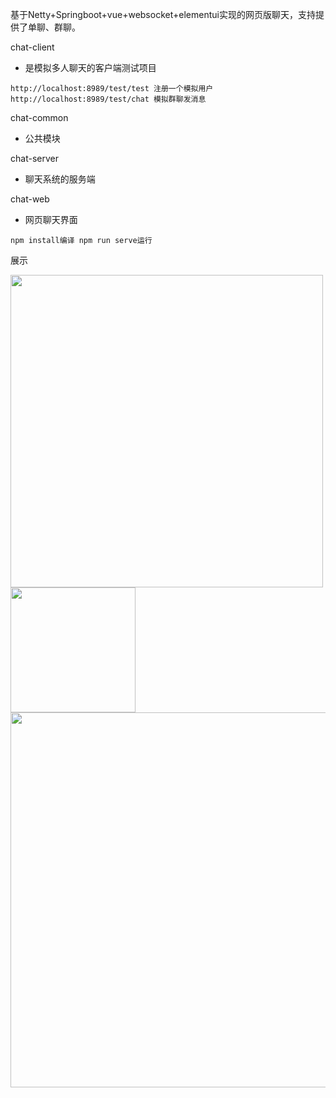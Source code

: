基于Netty+Springboot+vue+websocket+elementui实现的网页版聊天，支持提供了单聊、群聊。

chat-client
* 是模拟多人聊天的客户端测试项目
```
http://localhost:8989/test/test 注册一个模拟用户
http://localhost:8989/test/chat	模拟群聊发消息
```
chat-common
* 公共模块

chat-server
* 聊天系统的服务端

chat-web
* 网页聊天界面 
```
npm install编译 npm run serve运行
```
展示

<img src="https://s2.loli.net/2022/04/26/aj9Bo3P4e7WrOhE.png" width="500px">

<img src="https://s2.loli.net/2022/04/26/CltTEr98NQJHu6k.png" width="200px">

<img src="https://s2.loli.net/2022/04/26/rQKeTzhdWCLgSZN.png" width="600px">

